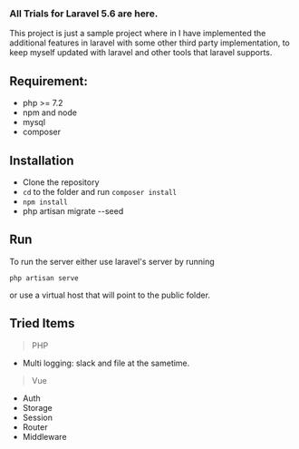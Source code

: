 ### All Trials for Laravel 5.6 are here.

This project is just a sample project where in I have implemented the additional features in laravel with some other 
third party implementation, to keep myself updated with laravel and other tools that laravel supports.

## Requirement:

- php >= 7.2
- npm and node
- mysql
- composer

## Installation

- Clone the repository
- `cd` to the folder and run `composer install`
- `npm install`
- php artisan migrate --seed

## Run

To run the server either use laravel's server by running 

`php artisan serve` 

or use a virtual host that will point to
 the public folder.

## Tried Items

>PHP

- Multi logging: slack and file at the sametime.

> Vue

- Auth
- Storage
- Session
- Router
- Middleware